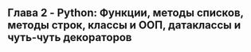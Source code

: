 ## Глава 2 - Python: Функции, методы списков, методы строк, классы и ООП, датаклассы и чуть-чуть декораторов
